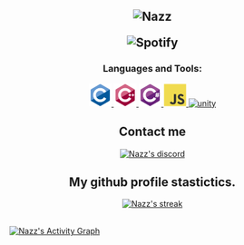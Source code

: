 <h2 align="center"> 
  
![Nazz](https://user-images.githubusercontent.com/99735855/168468016-6d882766-b616-4d76-a902-875668f60863.png)

![Spotify](https://novatorem.vercel.app/api/spotify?background_color=0d1117&border_color=ffffff)

<h3 align="center">Languages and Tools:</h3>
<p align="center"> <a href="https://www.cprogramming.com/" target="_blank" rel="noreferrer"> <img src="https://raw.githubusercontent.com/devicons/devicon/master/icons/c/c-original.svg" alt="c" width="40" height="40"/> </a> <a href="https://www.w3schools.com/cpp/" target="_blank" rel="noreferrer"> <img src="https://raw.githubusercontent.com/devicons/devicon/master/icons/cplusplus/cplusplus-original.svg" alt="cplusplus" width="40" height="40"/> </a> <a href="https://www.w3schools.com/cs/" target="_blank" rel="noreferrer"> <img src="https://raw.githubusercontent.com/devicons/devicon/master/icons/csharp/csharp-original.svg" alt="csharp" width="40" height="40"/> </a> <a href="https://developer.mozilla.org/en-US/docs/Web/JavaScript" target="_blank" rel="noreferrer"> <img src="https://raw.githubusercontent.com/devicons/devicon/master/icons/javascript/javascript-original.svg" alt="javascript" width="40" height="40"/> </a> <a href="https://unity.com/" target="_blank" rel="noreferrer"> <img src="https://www.vectorlogo.zone/logos/unity3d/unity3d-icon.svg" alt="unity" width="40" height="40"/> </a> </p>

<h2 align="center">Contact me</h2>
  <p align="center">
    <a href="https://discord.com/users/378776260278616085">
        <img title="Nazz discord" alt="Nazz's discord" src="https://discord.c99.nl/widget/theme-1/378776260278616085.png"/>
    </a>
</p>

<h2 align="center">My github profile stastictics.</h2>

<p align="center">
    <a href="https://github.com/xNazz">
        <img title="Nazz stats" alt="Nazz's streak" src="https://github-readme-streak-stats.herokuapp.com/?user=xNazz&theme=dark&hide_border=true&stroke=f53b3b"/>
    </a>
</p><br>
<a href="https://github.com/xNazz"><img alt="Nazz's Activity Graph" src="https://activity-graph.herokuapp.com/graph?username=xNazz&bg_color=0D1117&color=eca15b&line=eca15b&point=FFFFFF&hide_border=true" /></a>
